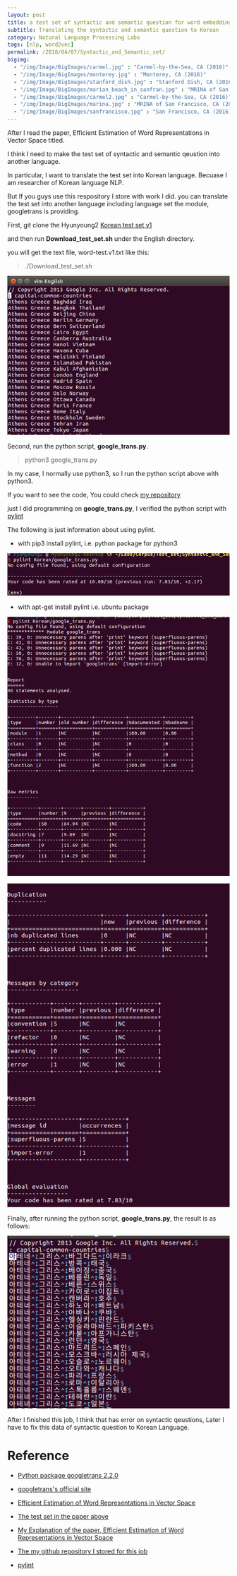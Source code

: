 ```yaml
---
layout: post
title: a test set of syntactic and semantic question for word embedding performance
subtitle: Translating the syntactic and semantic question to Korean
category: Natural Language Processing Labs
tags: [nlp, word2vec]
permalink: /2018/04/07/Syntactic_and_Semantic_set/
bigimg: 
  - "/img/Image/BigImages/carmel.jpg" : "Carmel-by-the-Sea, CA (2016)"
  - "/img/Image/BigImages/monterey.jpg" : "Monterey, CA (2016)"
  - "/img/Image/BigImages/stanford_dish.jpg" : "Stanford Dish, CA (2016)"
  - "/img/Image/BigImages/marian_beach_in_sanfran.jpg" : "MRINA of San Francisco, CA (2016)"
  - "/img/Image/BigImages/carmel2.jpg" : "Carmel-by-the-Sea, CA (2016)"
  - "/img/Image/BigImages/marina.jpg" : "MRINA of San Francisco, CA (2016)"
  - "/img/Image/BigImages/sanfrancisco.jpg" : "San Francisco, CA (2016)"
---
```


After I read the paper, Efficient Estimation of Word Representations in Vector Space titled.

I think I need to make the test set of syntactic and semantic qeustion into another language.

In particular, I want to translate the test set into Korean language. Becuase I am researcher of Korean language NLP. 

But If you guys use this respository I store with work I did. you can translate the test set into another language including language set the module, googletrans is providing. 


First, git clone the Hyunyoung2 [Korean test set v1](https://github.com/hyunyoung2/Hyunyoung2_Korean_test_set_v1)

and then run **Download_test_set.sh** under the English directory. 

you will get the text file, word-test.v1.txt like this:

> ./Download_test_set.sh

![](/img/Image/NaturalLanguageProcessing/NLPLabs/2018-04-07-Syntactic_and_Semantic_set/word-test-v1.png)

Second, run the python script, **google_trans.py**.

> python3 google_trans.py

In my case, I normally use python3, so I run the python script above with python3. 

If you want to see the code, You could check [my repository](https://github.com/hyunyoung2/Hyunyoung2_Korean_test_set_v1)

just I did programming on **google_trans.py**, I verified the python script with [pylint](https://www.pylint.org/)

The following is just information about using pylint. 

- with pip3 install pylint, i.e. python package for python3 

![](/img/Image/NaturalLanguageProcessing/NLPLabs/2018-04-07-Syntactic_and_Semantic_set/pip3_pylint.png)

- with apt-get install pylint i.e. ubuntu package

![](/img/Image/NaturalLanguageProcessing/NLPLabs/2018-04-07-Syntactic_and_Semantic_set/ubuntu_apt_pylint.png)

![](/img/Image/NaturalLanguageProcessing/NLPLabs/2018-04-07-Syntactic_and_Semantic_set/ubuntu_apt_pylint2.png)

Finally, after running the python script, **google_trans.py**, the result is as follows:

![](/img/Image/NaturalLanguageProcessing/NLPLabs/2018-04-07-Syntactic_and_Semantic_set/Korean_word_test_v1.png)

After I finished this job, I think that has error on syntactic qeustions, Later I have to fix this data of syntactic question to Korean Language.

# Reference 

 - [Python package googletrans 2.2.0](https://pypi.python.org/pypi/googletrans)
 
 - [googletrans's official site](http://py-googletrans.readthedocs.io/en/latest/)

 - [Efficient Estimation of Word Representations in Vector Space](https://arxiv.org/abs/1301.3781v3)

 - [The test set in the paper above](http://www.fit.vutbr.cz/~imikolov/rnnlm/word-test.v1.txt) 
  
 - [My Explanation of the paper, Efficient Estimation of Word Representations in Vector Space](https://hyunyoung2.github.io/2018/04/06/Efficient_Estimation_of_Word_Representations_in_Vector_Space/)
 
 - [The my github repository I stored for this job](https://github.com/hyunyoung2/Hyunyoung2_Korean_test_set_v1)
 
 - [pylint](https://www.pylint.org/)
